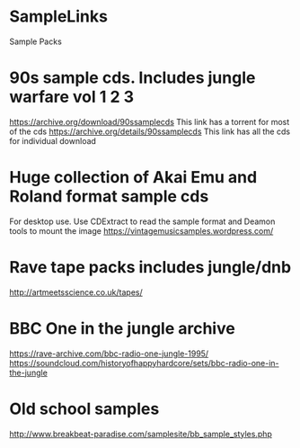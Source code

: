 # SampleLinks
Sample Packs

# 90s sample cds. Includes jungle warfare vol 1 2 3
https://archive.org/download/90ssamplecds This link has a torrent for most of the cds
https://archive.org/details/90ssamplecds This link has all the cds for individual download

# Huge collection of Akai Emu and Roland format sample cds
For desktop use. Use CDExtract to read the sample format and Deamon tools to mount the image
https://vintagemusicsamples.wordpress.com/

# Rave tape packs includes jungle/dnb
http://artmeetsscience.co.uk/tapes/

# BBC One in the jungle archive
https://rave-archive.com/bbc-radio-one-jungle-1995/
https://soundcloud.com/historyofhappyhardcore/sets/bbc-radio-one-in-the-jungle

# Old school samples
http://www.breakbeat-paradise.com/samplesite/bb_sample_styles.php
